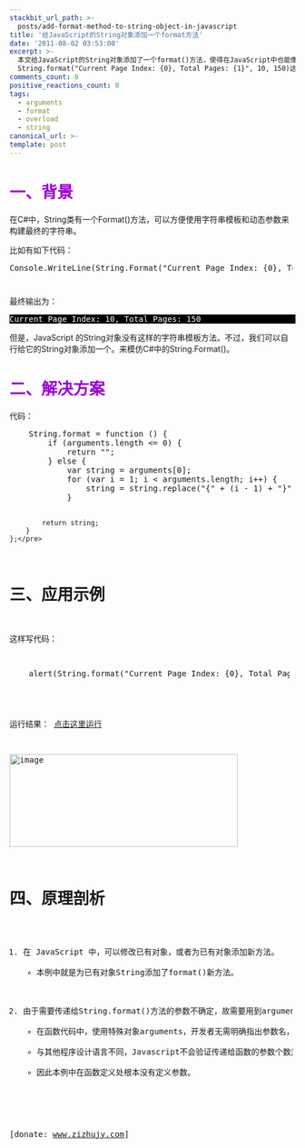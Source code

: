 ```yaml
---
stackbit_url_path: >-
  posts/add-format-method-to-string-object-in-javascript
title: '给JavaScript的String对象添加一个format方法'
date: '2011-08-02 03:53:00'
excerpt: >-
  本文给JavaScript的String对象添加了一个format()方法，使得在JavaScript中也能像在C#中一样使用
  String.format("Current Page Index: {0}, Total Pages: {1}", 10, 150)这样的语句了。
comments_count: 0
positive_reactions_count: 0
tags: 
  - arguments
  - format
  - overload
  - string
canonical_url: >-
template: post
---
```

<h1><span style="color: #9b00d3;">一、背景</span></h1>
<p>在C#中，String类有一个Format()方法，可以方便使用字符串模板和动态参数来构建最终的字符串。</p>
<p>比如有如下代码：</p>
<pre class="brush: csharp" style="min-height: 3em; width: 99%; overflow: auto;">Console.WriteLine(String.Format("Current Page Index: {0}, Total Pages: {1}", 10, 150));</pre>
<p>最终输出为：</p>
<pre style="background-color: black; color: white;">Current Page Index: 10, Total Pages: 150</pre>
<p>但是，JavaScript 的String对象没有这样的字符串模板方法。不过，我们可以自行给它的String对象添加一个。来模仿C#中的String.Format()。</p>
<h1><span style="color: #9b00d3;">二、解决方案</span></h1>
<p>代码：</p>
<pre class="brush: javascript" style="min-height: 3em; width: 99%; overflow: auto;">    String.format = function () {
        if (arguments.length &lt;= 0) {
            return "";
        } else {
            var string = arguments[0];
            for (var i = 1; i &lt; arguments.length; i++) {
                string = string.replace("{" + (i - 1) + "}", arguments[i]);
            }

            return string;
        }
    };</pre>
<h1>三、应用示例</h1>
<p>这样写代码：</p>
<pre class="brush: javascript" style="min-height: 3em; width: 99%; overflow: auto;">    alert(String.format("Current Page Index: {0}, Total Pages: {1}", 10, 150));</pre>
<p>运行结果： <a title="点击这里运行" href="http://www.myfootprints.cn/OldWeb/javascript/default.asp?s=%0A%20%20%20%20String.format%20%3D%20function%20()%20%7B%0A%20%20%20%20%20%20%20%20if%20(arguments.length%20%3C%3D%200)%20%7B%0A%20%20%20%20%20%20%20%20%20%20%20%20return%20%22%22%3B%0A%20%20%20%20%20%20%20%20%7D%20else%20%7B%0A%20%20%20%20%20%20%20%20%20%20%20%20var%20string%20%3D%20arguments%5B0%5D%3B%0A%20%20%20%20%20%20%20%20%20%20%20%20for%20(var%20i%20%3D%201%3B%20i%20%3C%20arguments.length%3B%20i%2B%2B)%20%7B%0A%20%20%20%20%20%20%20%20%20%20%20%20%20%20%20%20string%20%3D%20string.replace(%22%7B%22%20%2B%20(i%20-%201)%20%2B%20%22%7D%22%2C%20arguments%5Bi%5D)%3B%0A%20%20%20%20%20%20%20%20%20%20%20%20%7D%0A%0A%20%20%20%20%20%20%20%20%20%20%20%20return%20string%3B%0A%20%20%20%20%20%20%20%20%7D%0A%20%20%20%20%7D%3B%0A%20%20%20%20%0A%20%20%20%20alert(String.format(%22Current%20Page%20Index%3A%20%7B0%7D%2C%20Total%20Pages%3A%20%7B1%7D%22%2C%2010%2C%20150))%3B" target="_blank">点击这里运行</a></p>
<p><a href="http://www.zizhujy.com/BlogEngine/BlogEngine/BlogEngine.NET/image.axd?picture=image_43.png"><img style="background-image: none; padding-left: 0px; padding-right: 0px; display: inline; padding-top: 0px; border-width: 0px;" title="image" src="http://www.zizhujy.com/BlogEngine/BlogEngine/BlogEngine.NET/image.axd?picture=image_thumb_43.png" border="0" alt="image" width="402" height="163" /></a></p>
<h1>四、原理剖析</h1>
<ol>
<li>在 JavaScript 中，可以修改已有对象，或者为已有对象添加新方法。
<ul>
<li>本例中就是为已有对象String添加了format()新方法。</li>
</ul>
</li>
<li>由于需要传递给String.format()方法的参数不确定，故需要用到arguments对象。
<ul>
<li>在函数代码中，使用特殊对象arguments，开发者无需明确指出参数名，就能访问它们。第一个参数位于位置0，第二个参数位于位置1，依次类推。</li>
<li>与其他程序设计语言不同，Javascript不会验证传递给函数的参数个数是否等于函数定义的参数个数。开发者定义的函数都可以接受任意个数的参数（根据Netscape的文档，最多能接受25个），而不会引发任何错误，任何遗漏的参数都会以undefined传递给函数，多余的参数将忽略。</li>
<li>因此本例中在函数定义处根本没有定义参数。</li>
</ul>
</li>
</ol>
<p>[donate: <a href="http://www.zizhujy.com">www.zizhujy.com</a>]</p>